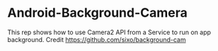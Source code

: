 # Android-Background-Camera
This rep shows how to use Camera2 API from a Service to run on app background. Credit https://github.com/sixo/background-cam
